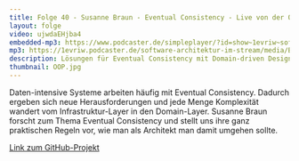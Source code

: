 ```yaml
---
title: Folge 40 - Susanne Braun - Eventual Consistency - Live von der OOP
layout: folge
video: ujwdaEHjba4
embedded-mp3: https://www.podcaster.de/simpleplayer/?id=show~1evriw~software-architektur-im-stream~pod-60296de85f0d0095371987&v=1613328280
mp3: https://1evriw.podcaster.de/software-architektur-im-stream/media/Braun.mp3
description: Lösungen für Eventual Consistency mit Domain-driven Design
thumbnail: OOP.jpg
---
```


Daten-intensive Systeme arbeiten häufig mit Eventual
Consistency. Dadurch ergeben sich neue Herausforderungen und jede
Menge Komplexität wandert vom Infrastruktur-Layer in den
Domain-Layer. Susanne Braun forscht zum Thema Eventual Consistency und
stellt uns ihre ganz praktischen Regeln vor, wie man als Architekt man
damit umgehen sollte.

[Link zum GitHub-Projekt](https://github.com/EventuallyConsistentDDD/design-guidelines)
